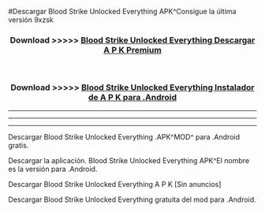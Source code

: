 #Descargar Blood Strike Unlocked Everything  APK^Consigue la última versión 9xzsk



<div align="center">
<h3>Download >>>>> <a href="https://es-sites.web.app/?es= Blood Strike Unlocked Everything ">Blood Strike Unlocked Everything  Descargar A P K Premium</a></h3><br>

<h3>Download >>>>> <a href="https://es-sites.web.app/?es= Blood Strike Unlocked Everything ">Blood Strike Unlocked Everything  Instalador de A P K para .Android</a></h3>
</div>


----------------------------------------------------------

----------------------------------------------------------

----------------------------------------------------------

Descargar Blood Strike Unlocked Everything  .APK^MOD^ para .Android gratis.

Descargar la aplicación. Blood Strike Unlocked Everything  APK^El nombre es la versión para .Android.

Descargar Blood Strike Unlocked Everything  A P K [Sin anuncios]

Descargar Blood Strike Unlocked Everything  gratuita del mod para .Android.